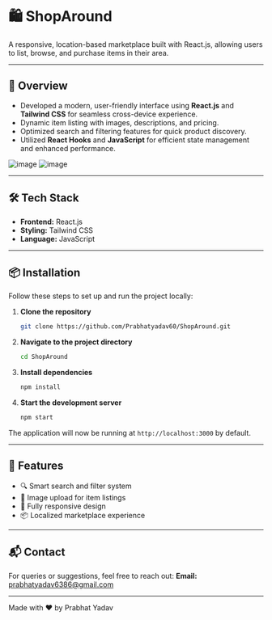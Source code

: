 # 🛍️ **ShopAround**

A responsive, location-based marketplace built with React.js, allowing users to list, browse, and purchase items in their area.

---

## 🚀 Overview

* Developed a modern, user-friendly interface using **React.js** and **Tailwind CSS** for seamless cross-device experience.
* Dynamic item listing with images, descriptions, and pricing.
* Optimized search and filtering features for quick product discovery.
* Utilized **React Hooks** and **JavaScript** for efficient state management and enhanced performance.

![image](https://github.com/user-attachments/assets/15a18004-97f9-4ad9-903d-b332ee9fe926)
![image](https://github.com/user-attachments/assets/d7da36a5-39af-4f7a-a1e2-362991647eb1)

---

## 🛠️ Tech Stack

* **Frontend:** React.js
* **Styling:** Tailwind CSS
* **Language:** JavaScript

---

## 📦 Installation

Follow these steps to set up and run the project locally:

1. **Clone the repository**

   ```bash
   git clone https://github.com/Prabhatyadav60/ShopAround.git
   ```

2. **Navigate to the project directory**

   ```bash
   cd ShopAround
   ```

3. **Install dependencies**

   ```bash
   npm install
   ```

4. **Start the development server**

   ```bash
   npm start
   ```

The application will now be running at `http://localhost:3000` by default.

---

## 📍 Features

* 🔍 Smart search and filter system
* 📸 Image upload for item listings
* 📱 Fully responsive design
* 📦 Localized marketplace experience

---

## 📬 Contact

For queries or suggestions, feel free to reach out:
**Email:** [prabhatyadav6386@gmail.com](mailto:prabhatyadav6386@gmail.com)

---

Made with ❤️ by Prabhat Yadav
